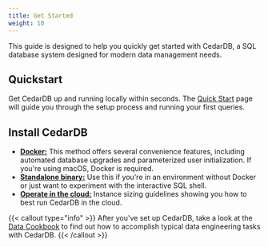 ```yaml
---
title: Get Started
weight: 10
---
```


This guide is designed to help you quickly get started with CedarDB, a SQL database system designed for modern data management needs. 


## Quickstart

Get CedarDB up and running locally within seconds. The [Quick Start](./quickstart) page will guide you through the setup process and running your first queries.


## Install CedarDB

- [**Docker:**](./install_with_docker) This method offers several convenience features, including automated database upgrades and parameterized user initialization. If you're using macOS, Docker is required.
- [**Standalone binary:**](./install_locally) Use this if you're in an environment without Docker or just want to experiment with the interactive SQL shell.
- [**Operate in the cloud:**](./operate_in_cloud) Instance sizing guidelines showing you how to best run CedarDB in the cloud.



{{< callout type="info" >}}
After you've set up CedarDB, take a look at the [Data Cookbook](../cookbook) to find out how to accomplish typical data engineering tasks with CedarDB.
{{< /callout >}}


